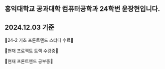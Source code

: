 ## 홍익대학교 공과대학 컴퓨터공학과 24학번 윤장현입니다.

## 2024.12.03 기준

🚚24-2 기초 프론트엔드 스터디 수료🚚

🚚현재 프로젝트 트랙 수강중🚚

🚚현재 프론트엔드 공부중🚚

